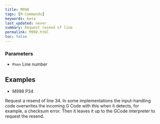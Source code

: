 ```yaml
---
title: M998
tags: [M-Commands] 
keywords: beta 
last_updated: never 
summary: Request resend of line 
permalink: M998.html
toc: false 
---
```



### Parameters

* `Pnnn` Line number

## Examples

* M998 P34

Request a resend of line 34. In some implementations the input-handling code overwrites the incoming G Code with this when it detects, for example, a checksum error. Then it leaves it up to the GCode interpreter to request the resend.

